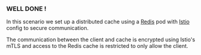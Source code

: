 
<br>

### WELL DONE !

In this scenario we set up a distributed cache using a [Redis](https://github.com/redis/docker-library-redis/tree/master) pod with [Istio](https://istio.io) config to secure communication.

The communication between the client and cache is encrypted using Istio's mTLS and access to the Redis cache is restricted to only allow the client.